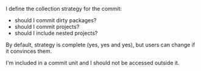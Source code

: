 I define the collection strategy for the commit: - should I commit dirty packages?- should I commit projects?- should I include nested projects?By default, strategy is complete (yes, yes and yes), but users can change if it convinces them.I'm included in a commit unit and I should not  be accessed outside it. 